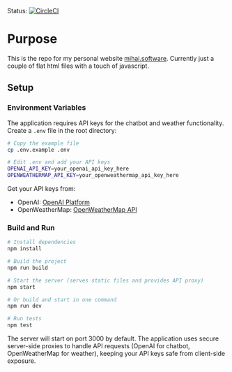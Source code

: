 Status: [![CircleCI](https://circleci.com/gh/MihaiOnSoftware/personal-resume/tree/master.svg?style=svg)](https://circleci.com/gh/MihaiOnSoftware/personal-resume/tree/master)

# Purpose

This is the repo for my personal website [mihai.software](https://mihai.software). Currently just a couple of flat html files with a touch of javascript.

## Setup

### Environment Variables

The application requires API keys for the chatbot and weather functionality. Create a `.env` file in the root directory:

```bash
# Copy the example file
cp .env.example .env

# Edit .env and add your API keys
OPENAI_API_KEY=your_openai_api_key_here
OPENWEATHERMAP_API_KEY=your_openweathermap_api_key_here
```

Get your API keys from:
- OpenAI: [OpenAI Platform](https://platform.openai.com/api-keys)
- OpenWeatherMap: [OpenWeatherMap API](https://openweathermap.org/api)

### Build and Run

```bash
# Install dependencies
npm install

# Build the project
npm run build

# Start the server (serves static files and provides API proxy)
npm start

# Or build and start in one command
npm run dev

# Run tests
npm test
```

The server will start on port 3000 by default. The application uses secure server-side proxies to handle API requests (OpenAI for chatbot, OpenWeatherMap for weather), keeping your API keys safe from client-side exposure.

